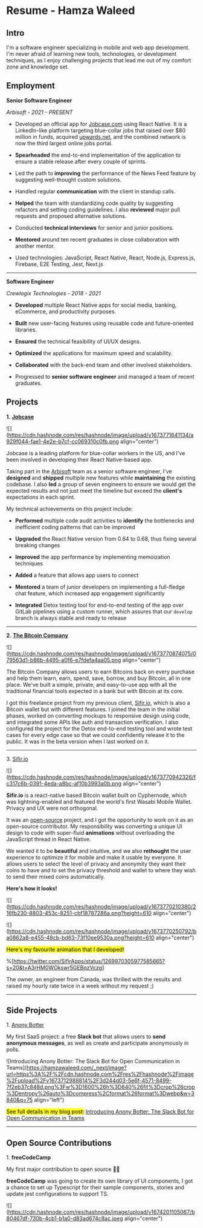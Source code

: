 # Resume - Hamza Waleed

## Intro

I'm a software engineer specializing in mobile and web app development. I'm never afraid of learning new tools, technologies, or development techniques, as I enjoy challenging projects that lead me out of my comfort zone and knowledge set.

## Employment

**Senior Software Engineer**

*Arbisoft - 2021 - PRESENT*

* Developed an official app for [Jobcase.com](http://Jobcase.com) using React Native. It is a LinkedIn-like platform targeting blue-collar jobs that raised over $80 million in funds, acquired [upwards.net](http://upwards.net), and the combined network is now the third largest online jobs portal.
    
* **Spearheaded** the end-to-end implementation of the application to ensure a stable release after every couple of sprints.
    
* Led the path to **improving** the performance of the News Feed feature by suggesting well-thought custom solutions.
    
* Handled regular **communication** with the client in standup calls.
    
* **Helped** the team with standardizing code quality by suggesting refactors and setting coding guidelines. I also **reviewed** major pull requests and proposed alternative solutions.
    
* Conducted **technical interviews** for senior and junior positions.
    
* **Mentored** around ten recent graduates in close collaboration with another mentor.
    
* Used technologies: JavaScript, React Native, React, Node.js, Express.js, Firebase, E2E Testing, Jest, Next.js
    

---

**Software Engineer**

*Crewlogix Technologies - 2018 - 2021*

* **Developed** multiple React Native apps for social media, banking, eCommerce, and productivity purposes.
    
* **Built** new user-facing features using reusable code and future-oriented libraries.
    
* **Ensured** the technical feasibility of UI/UX designs.
    
* **Optimized** the applications for maximum speed and scalability.
    
* **Collaborated** with the back-end team and other involved stakeholders.
    
* Progressed to **senior software engineer** and managed a team of recent graduates.
    

## Projects

**1.** [**Jobcase**](https://www.jobcase.com/about-us/)

![](https://cdn.hashnode.com/res/hashnode/image/upload/v1673771641134/a929f044-fae1-4e2e-b7cf-cc069310c0fb.png align="center")

Jobcase is a leading platform for blue-collar workers in the US, and I've been involved in developing their React Native-based app.

Taking part in the [Arbisoft](https://hamzawaleed.com/resume#heading-employment) team as a senior software engineer, I've **designed** and **shipped** multiple new features while **maintaining** the existing codebase. I also **led** a group of seven engineers to ensure we would get the expected results and not just meet the timeline but exceed the **client's** expectations in each sprint.

My technical achievements on this project include:

* **Performed** multiple code audit activities to **identify** the bottlenecks and inefficient coding patterns that can be improved
    
* **Upgraded** the React Native version from 0.64 to 0.68, thus fixing several breaking changes
    
* **Improved** the app performance by implementing memoization techniques
    
* **Added** a feature that allows app users to connect
    
* **Mentored** a team of junior developers on implementing a full-fledge chat feature, which increased app engagement significantly
    
* **Integrated** Detox testing tool for end-to-end testing of the app over GitLab pipelines using a custom runner, which assures that our `develop` branch is always stable and ready to release
    

---

**2.** [**The Bitcoin Company**](https://thebitcoincompany.com/)

![](https://cdn.hashnode.com/res/hashnode/image/upload/v1673770874075/079563d1-b86b-4495-a0f6-e7fdefa4aa05.png align="center")

The Bitcoin Company allows users to earn Bitcoins back on every purchase and help them learn, earn, spend, save, borrow, and buy Bitcoin, all in one place. We've built a simple, private, and easy-to-use app with all the traditional financial tools expected in a bank but with Bitcoin at its core.

I got this freelance project from my previous client, [Sifir.io](http://Sifir.io), which is also a Bitcoin wallet but with different features. I joined the team in the initial phases, worked on converting mockups to responsive design using code, and integrated some APIs like auth and transaction verification. I also configured the project for the Detox end-to-end testing tool and wrote test cases for every edge case so that we could confidently release it to the public. It was in the beta version when I last worked on it.

---

3\. [Sifir.io](http://Sifir.io)

![](https://cdn.hashnode.com/res/hashnode/image/upload/v1673770942326/fc317c6b-0391-4eda-a8bc-af10b3993a0b.png align="center")

**Sifir.io** is a react-native based Bitcoin wallet built on Cyphernode, which was lightning-enabled and featured the world's first Wasabi Mobile Wallet. Privacy and UX were not orthogonal.

It was an [open-source](https://github.com/Sifir-io/sifir-mobile-wallet) project, and I got the opportunity to work on it as an open-source contributor. My responsibility was converting a unique UI design to code with super-fluid **animations** without overloading the JavaScript thread in React Native.

We wanted it to be **beautiful** and intuitive, and we also **rethought** the user experience to optimize it for mobile and make it usable by everyone. It allows users to select the level of privacy and anonymity they want their coins to have and to set the privacy threshold and wallet to where they wish to send their mixed coins automatically.

**Here's how it looks!**

![](https://cdn.hashnode.com/res/hashnode/image/upload/v1673770210380/216fb230-8803-453c-8251-cbf18787286a.png?height=610 align="center")

![](https://cdn.hashnode.com/res/hashnode/image/upload/v1673770250792/ba0862a8-e455-48cb-bd63-73f10ee9530a.png?height=610 align="center")

<mark>Here's my favourite animation that I developed!</mark>

%[https://twitter.com/SifirApps/status/1269970305977585665?s=20&t=A3rHM0WOkswr5GEBqzVczg] 

The owner, an engineer from Canada, was thrilled with the results and raised my hourly rate twice in a week without my request ;)

---

## Side Projects

1\. [Anony Botter](https://hamzawaleed.com/anony-botter-send-anonymous-message-on-slack)

My first SaaS project: a free **Slack bot** that allows users to **send anonymous messages**, as well as create and participate anonymously in polls.

![Introducing Anony Botter: The Slack Bot  for Open Communication in Teams](https://hamzawaleed.com/_next/image?url=https%3A%2F%2Fcdn.hashnode.com%2Fres%2Fhashnode%2Fimage%2Fupload%2Fv1673712988814%2F3d244d03-5e6f-4571-8499-7f2eb37c848d.png%3Fw%3D1600%26h%3D840%26fit%3Dcrop%26crop%3Dentropy%26auto%3Dcompress%2Cformat%26format%3Dwebp&w=3840&q=75 align="left")

<mark>See full details in my blog post:</mark> [Introducing Anony Botter: The Slack Bot for Open Communication in Teams](https://hamzawaleed.com/anony-botter-send-anonymous-message-on-slack)

---

## Open Source Contributions

1\. **freeCodeCamp**

My first major contribution to open source 💯🚀

**freeCodeCamp** was going to create its own library of UI components, I got a chance to set up Typescript for their sample components, stories and update jest configurations to support TS.

![](https://cdn.hashnode.com/res/hashnode/image/upload/v1674201105067/b80467df-730b-4cb1-b1a0-d83ad674c8ac.jpeg align="center")
